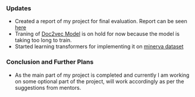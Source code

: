 ### Updates

- Created a report of my project for final evaluation. Report can be seen [here](https://github.com/its-sushant/GSoC-22)
- Traning of [Doc2vec Model](https://radimrehurek.com/gensim/models/doc2vec.html) is on hold for now because the model
  is taking too long to train.
- Started learning transformers for implementing it on [minerva dataset](https://github.com/fossology/Minerva-Dataset-Generation)

### Conclusion and Further Plans

- As the main part of my project is completed and currently I am working on some optional part of the project, will
  work accordingly as per the suggestions from mentors.
